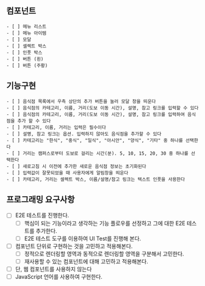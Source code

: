 ## 컴포넌트

    - [ ] 메뉴 리스트
    - [ ] 메뉴 아이템
    - [ ] 모달
    - [ ] 셀렉트 박스
    - [ ] 인풋 박스
    - [ ] 버튼 (흰)
    - [ ] 버튼 (주황)

## 기능구현

    - [ ] 음식점 목록에서 우측 상단의 추가 버튼을 눌러 모달 창을 띄운다
    - [ ] 음식점의 카테고리, 이름, 거리(도보 이동 시간), 설명, 참고 링크를 입력할 수 있다
    - [ ] 음식점의 카테고리, 이름, 거리(도보 이동 시간), 설명, 참고 링크를 입력하여 음식점을 추가 할 수 있다
    - [ ] 카테고리, 이름, 거리는 입력은 필수이다
    - [ ] 설명, 참고 링크는 옵션. 입력하지 않아도 음식점을 추가할 수 있다
    - [ ] 카테고리는 "한식", "중식", "일식", "아시안", "양식", "기타" 중 하나를 선택한다
    - [ ] 거리는 캠퍼스로부터 도보로 걸리는 시간(분). 5, 10, 15, 20, 30 중 하나를 선택한다
    - [ ] 새로고침 시 이전에 추가한 새로운 음식점 정보는 초기화된다
    - [ ] 입력값이 잘못되었을 때 사용자에게 알림창을 띄운다
    - [ ] 카테고리, 거리는 셀렉트 박스, 이름/설명/참고 링크는 텍스트 인풋을 사용한다

## 프로그래밍 요구사항

- [ ] E2E 테스트를 진행한다.
  - [ ] 핵심이 되는 기능이라고 생각하는 기능 플로우를 선정하고 그에 대한 E2E 테스트를 추가한다.
  - [ ] E2E 테스트 도구를 이용하여 UI Test를 진행해 본다.
- [ ] 컴포넌트 단위로 구현하는 것을 고민하고 적용해본다.
  - [ ] 정적으로 렌더링할 영역과 동적으로 렌더링할 영역을 구분해서 고민한다.
  - [ ] 재사용할 수 있는 컴포넌트에 대해 고민하고 적용해본다.
- [ ] 단, 웹 컴포넌트를 사용하지 않는다
- [ ] JavaScript 언어를 사용하여 구현한다.
